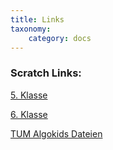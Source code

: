 ```yaml
---
title: Links
taxonomy:
    category: docs
---
```


### Scratch Links:

[5. Klasse](https://scratch.mit.edu/studios/5886570/)

[6. Klasse](https://scratch.mit.edu/studios/6034325/)

[TUM Algokids Dateien](https://scratch.mit.edu/studios/5886681/)

